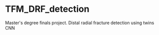# TFM_DRF_detection
Master's degree finals project. Distal radial fracture detection using twins CNN 
